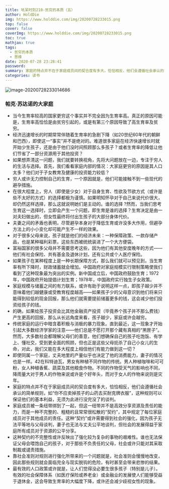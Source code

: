 ```yaml
---
title: 吼呆时刻210-贫穷的本质（五）
author: HoldDie
img: https://www.holddie.com/img/20200728233015.png
top: false
cover: false
coverImg: https://www.holddie.com/img/20200728233015.png
toc: true
mathjax: true
tags:
  - 贫穷的本质
  - 思维
date: 2020-07-28 23:28:41
password:
summary: 家庭的特点并不在于家庭成员间的契合度有多大，恰恰相反，他们会遵循社会承认的简单规则，如“你不应卖掉孩子的山药去买耐克牌衣服”，这种规则可以保证他们的基本利益，无须为此进行没完没了的谈判。
categories: 读书
---
```


![image-20200728233014686](https://www.holddie.com/img/20200728233015.png)

### 帕克·苏达诺的大家庭

- 当今生育率较高的国家更穷这个事实并不完全因为生育率高。真正的原因可能是，生育率高恰恰是由贫穷引起的，或是有第三个原因导致了高生育率及贫穷。
- 经济迅速增长的时期常常伴随着生育率的急剧下降（如20世纪60年代的朝鲜和巴西），即使这一“事实”并不是绝对的。难道很多家庭在经济快速增长时就开始少生孩子，还是由于他们没时间照顾那么多孩子？或者生育率的降低让他们节省了一部分资源用于其他投资？
- 如果想弄清这一问题，我们就要转换视角，先将大问题放在一边，专注于穷人的生活与选择。首先，我们看看家庭内部的情况：大家庭更穷的原因是其人口太多？他们对于子女教育及健康的投资能力较低？
- 穷人或许无力控制自己的生育，一个原因就是，他们可能接触不到一些现代的避孕措施。
- 在很大程度上，穷人（即使是少女）对于自身生育、性欲及节欲方式（或许是些不太好的方式）的选择都极为谨慎。如果明知怀孕对于自己来说代价很大，却仍然这样选择，那么这就说明她们是主动的。谁的选择 ?然而，当我们思考生育这一选择时，立即会产生一个问题，即生育是谁的选择？生育决定是由一对夫妇做出的，但女性最终将付出生孩子的大部分身体代价。
- 夫妻之间的矛盾也表明，尽管避孕本身对于降低生育或许没多大作用，但避孕方法上的小小变化却可能产生不一样的效果。
- 对于很多父母来说，孩子就是他们的经济未来：一种保障政策、一款存储产品，也是某种福利彩票，这些东西被统统装进了一个大方便袋。
- 富裕国家的很多父母并不需要思考这些，因为他们有其他安度晚年的方式——他们有社会保险、共有基金及退休计划，还有公共或个人医疗保险。
- 如果孩子在某种程度上是一种长期保障方式，那么我们就可以预见到，当生育率有所下降时，财政储蓄就会增加。中国政府对家庭规模实行限制策略使我们看到了这种现象最为突出的实例。新中国成立后，中国政府鼓励生育；1972年，中国政府开始提倡计划生育；1978年，中国政府实行独生子女政策。
- 家庭规模与储蓄之间的有力联系，或许有助于说明这样一点，即孩子越少并不意味着他们越健康或受教育程度越高——如果孩子少的父母意识到他们将来只能得到较低的现金回报，那么他们就需要提前储蓄更多的钱，这会减少他们投资给孩子的钱。
- 的确，如果给孩子投资会比其他金融资产投资（毕竟养个孩子并不那么费钱）产生更高的回报，那么从长远角度来看，孩子越少，家庭或许会越穷。
- 传统家庭的运行中暗含着积极与消极的暴力现象。直到最近，这一现象才开始引起大多数经济学家的注意——他们总是不愿打开那个藏有真相的“黑匣子”。然而，大多数社会都理解父母们的善意，他们想确保自己的孩子吃饱饭、有学上、懂社交，受到更全面的照顾，但也正是这些父母扼杀了自己小女儿的生命，对此，我们又能在多大程度上相信他们有能力做到这一切？
- 即使同属一个家庭，丈夫地里的产量似乎也决定了他的消费能力，妻子的情况也是一样。42在科特迪瓦，男女有种植不同作物的传统。男人种植咖啡和可可粉，女人种植香蕉、蔬菜及其他粮食作物。不同的作物受天气的影响也不同，降雨量大对于男人的作物来说或许是个好年头，而对于女人的作物来说则是灾年。
- 家庭的特点并不在于家庭成员间的契合度有多大，恰恰相反，他们会遵循社会承认的简单规则，如“你不应卖掉孩子的山药去买耐克牌衣服”，这种规则可以保证他们的基本利益，无须为此进行没完没了的谈判。
- 家庭成员被一条纽带绑到了一起，但这一纽带并不是高效分享资源及责任的能力，而是一种不完整的、粗糙的且常常很松散的“契约”，其中规定了每位家庭成员对于其他成员的责任。这种“契约”或许需要得到社会的强化，因为孩子无法平等地与父母谈判，妻子也无法与丈夫公平地谈判，但社会的发展得益于家庭所有成员对于资源的公平分享。
- 这种契约的不完整性或许反映出了强化较为复杂的事物的艰难性。谁也无法保证父母会喂饱自己的孩子，对于那些不负责任的父母，社会或许只能对其采取制裁或谴责措施。
- 靠社会准则对规则进行强化所带来的一个问题就是，社会准则会慢慢地改变，因此那些规则就会面临完全与现实脱钩的危险，有时甚至会带来悲惨的结果。
- 最有效的人口政策或许就是，让人们觉得没必要生很多孩子（特别是儿子）。有效的社会保障体系（如医疗保险或养老金）或金融业的发展使人们能够受益于退休金，这会导致生育率的大幅度下降，或许还会减少歧视女性的现象。